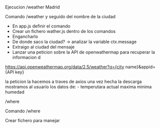 Ejecucion /weather Madrid

Comando /weather y seguido del nombre de la ciudad

- En app.js definir el comando
- Crear un fichero wather.js dentro de los comandos
- Engancharlo
- De donde saco la ciudad? -> analizar la variable ctx.message
- Extraigo al ciudad del mensaje
- Lanzar una peticion sobre la API de openwathermap para recuperar la informacion d 



https://api.openweathermap.org/data/2.5/weather?q={city name}&appid={API key}

la peticion la hacemos a traves de axios
una vez hecha la descarga mostramos al usuario los datos de:
    - temperutara actual
    maxima
    minima
    humedad



/where

Comando /where

Crear fichero para manejar